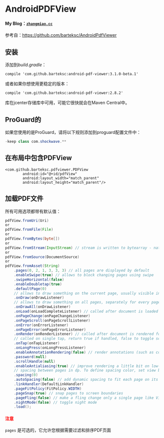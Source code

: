 # AndroidPDFView
#### My Blog：[`zhangmiao.cc`](zhangmiao.cc)
参考自：https://github.com/barteksc/AndroidPdfViewer

## 安装

添加到*build.gradle*：

`compile 'com.github.barteksc:android-pdf-viewer:3.1.0-beta.1'`

或者如果你想使用更稳定的版本：

`compile 'com.github.barteksc:android-pdf-viewer:2.8.2'`

库在jcenter存储库中可用，可能它很快就会在Maven Central中。

## ProGuard的

如果您使用的是ProGuard，请将以下规则添加到proguard配置文件中：

```java
-keep class com.shockwave.**
```

## 在布局中包含PDFView

```
<com.github.barteksc.pdfviewer.PDFView
        android:id="@+id/pdfView"
        android:layout_width="match_parent"
        android:layout_height="match_parent"/>
```

## 加载PDF文件

所有可用选项都带有默认值：

```java
pdfView.fromUri(Uri)
or
pdfView.fromFile(File)
or
pdfView.fromBytes(byte[])
or
pdfView.fromStream(InputStream) // stream is written to bytearray - native code cannot use Java Streams
or
pdfView.fromSource(DocumentSource)
or
pdfView.fromAsset(String)
    .pages(0, 2, 1, 3, 3, 3) // all pages are displayed by default
    .enableSwipe(true) // allows to block changing pages using swipe
    .swipeHorizontal(false)
    .enableDoubletap(true)
    .defaultPage(0)
    // allows to draw something on the current page, usually visible in the middle of the screen
    .onDraw(onDrawListener)
    // allows to draw something on all pages, separately for every page. Called only for visible pages
    .onDrawAll(onDrawListener)
    .onLoad(onLoadCompleteListener) // called after document is loaded and starts to be rendered
    .onPageChange(onPageChangeListener)
    .onPageScroll(onPageScrollListener)
    .onError(onErrorListener)
    .onPageError(onPageErrorListener)
    .onRender(onRenderListener) // called after document is rendered for the first time
    // called on single tap, return true if handled, false to toggle scroll handle visibility
    .onTap(onTapListener)
    .onLongPress(onLongPressListener)
    .enableAnnotationRendering(false) // render annotations (such as comments, colors or forms)
    .password(null)
    .scrollHandle(null)
    .enableAntialiasing(true) // improve rendering a little bit on low-res screens
    // spacing between pages in dp. To define spacing color, set view background
    .spacing(0)
    .autoSpacing(false) // add dynamic spacing to fit each page on its own on the screen
    .linkHandler(DefaultLinkHandler)
    .pageFitPolicy(FitPolicy.WIDTH)
    .pageSnap(true) // snap pages to screen boundaries
    .pageFling(false) // make a fling change only a single page like ViewPager
    .nightMode(false) // toggle night mode
    .load();
```

####  <span style="color:red">注意</span>

`pages` 是可选的，它允许您根据需要过滤和排序PDF页面
